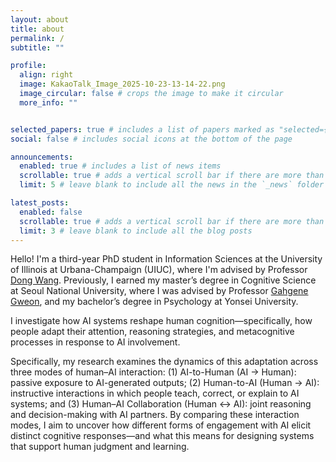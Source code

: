 ```yaml
---
layout: about
title: about
permalink: /
subtitle: ""

profile:
  align: right
  image: KakaoTalk_Image_2025-10-23-13-14-22.png
  image_circular: false # crops the image to make it circular
  more_info: ""


selected_papers: true # includes a list of papers marked as "selected={true}"
social: false # includes social icons at the bottom of the page

announcements:
  enabled: true # includes a list of news items
  scrollable: true # adds a vertical scroll bar if there are more than 3 news items
  limit: 5 # leave blank to include all the news in the `_news` folder

latest_posts:
  enabled: false
  scrollable: true # adds a vertical scroll bar if there are more than 3 new posts items
  limit: 3 # leave blank to include all the blog posts
---
```


Hello! I'm a third-year PhD student in Information Sciences at the University of Illinois at Urbana-Champaign (UIUC), where I'm advised by Professor 
[Dong Wang](https://ischool.illinois.edu/people/dong-wang). Previously, I earned my master’s degree in Cognitive Science at Seoul National University, where I was advised by Professor [Gahgene Gweon](https://convergence.snu.ac.kr/en/snu__professor/gweon_gahgene/), and my bachelor’s degree in Psychology at Yonsei University. 


I investigate how AI systems reshape human cognition—specifically, how people adapt their attention, reasoning strategies, and metacognitive processes in response to AI involvement. 


Specifically, my research examines the dynamics of this adaptation across three modes of human–AI interaction: (1) AI-to-Human (AI → Human): passive exposure to AI-generated outputs; (2) Human-to-AI (Human → AI): instructive interactions in which people teach, correct, or explain to AI systems; and (3) Human–AI Collaboration (Human ↔ AI): joint reasoning and decision-making with AI partners. By comparing these interaction modes, I aim to uncover how different forms of engagement with AI elicit distinct cognitive responses—and what this means for designing systems that support human judgment and learning.

